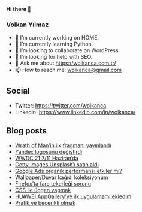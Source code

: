 #### Hi there 👋

### Volkan Yılmaz

- 🔭 I’m currently working on HOME.
- 🌱 I’m currently learning Python.
- 👯 I’m looking to collaborate on WordPress.
- 🤔 I’m looking for help with SEO.
- 💬 Ask me about https://wolkanca.com.tr/
- 📫 How to reach me: wolkanca@gmail.com

## Social
- Twitter: https://twitter.com/wolkanca
- Linkedin: https://www.linkedin.com/in/wolkanca/



## Blog posts
<!-- BLOG-POST-LIST:START -->
- [Wrath of Man’in ilk fragmanı yayınlandı](https://wolkanca.com.tr/wrath-of-manin-ilk-fragmani-yayinlandi/)
- [Yandex logosunu değiştirdi](https://wolkanca.com.tr/yandex-logosunu-degistirdi/)
- [WWDC 21 7/11 Haziran’da](https://wolkanca.com.tr/wwdc-21-7-11-haziranda/)
- [Getty Images Unsplash’ı satın aldı](https://wolkanca.com.tr/getty-images-unsplashi-satin-aldi/)
- [Google Ads organik performansı etkiler mi?](https://wolkanca.com.tr/google-ads-organik-performansi-etkiler-mi/)
- [Wallpaper/Duvar kağıdı koleksiyonum](https://wolkanca.com.tr/wallpaper-duvar-kagidi-koleksiyonum/)
- [Firefox’ta fare tekerleği sorunu](https://wolkanca.com.tr/firefoxta-fare-tekerlegi-sorunu/)
- [CSS ile üçgen yapmak](https://wolkanca.com.tr/css-ile-ucgen-yapmak/)
- [HUAWEI AppGallery’ye ilk uygulamamı ekledim](https://wolkanca.com.tr/huawei-appgalleryye-ilk-uygulamami-ekledim/)
- [Pratik ve becerikli olmak](https://wolkanca.com.tr/pratik-ve-becerikli-olmak/)
<!-- BLOG-POST-LIST:END -->
